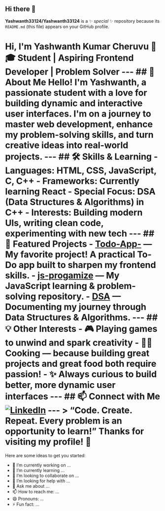 ## Hi there 👋


**Yashwanth33124/Yashwanth33124** is a ✨ _special_ ✨ repository because its `README.md` (this file) appears on your GitHub profile.
# Hi, I'm Yashwanth Kumar Cheruvu 👋 🎓 **Student | Aspiring Frontend Developer | Problem Solver** --- ## 🚀 About Me Hello! I'm Yashwanth, a passionate student with a love for building dynamic and interactive user interfaces. I'm on a journey to master web development, enhance my problem-solving skills, and turn creative ideas into real-world projects.   --- ## 🛠️ Skills & Learning - **Languages:** HTML, CSS, JavaScript, C, C++ - **Frameworks:** Currently learning React - **Special Focus:** DSA (Data Structures & Algorithms) in C++ - **Interests:** Building modern UIs, writing clean code, experimenting with new tech --- ## 🌟 Featured Projects - [**Todo-App-**](https://github.com/Yashwanth33124/Todo-App-) — My favorite project! A practical To-Do app built to sharpen my frontend skills. - [**js-progamize**](https://github.com/Yashwanth33124/js-progamize) — My JavaScript learning & problem-solving repository. - [**DSA**](https://github.com/Yashwanth33124/DSA) — Documenting my journey through Data Structures & Algorithms. --- ## 💡 Other Interests - 🎮 Playing games to unwind and spark creativity - 👨‍🍳 Cooking — because building great projects and great food both require passion! - ✨ Always curious to build better, more dynamic user interfaces --- ## 📫 Connect with Me [![LinkedIn](https://img.shields.io/badge/LinkedIn-blue?logo=linkedin&logoColor=white)](https://www.linkedin.com/in/yashwanth-kumar-cheruvu-7843a836b/) --- > “Code. Create. Repeat. Every problem is an opportunity to learn!” Thanks for visiting my profile! 🚀
Here are some ideas to get you started:

- 🔭 I’m currently working on ...
- 🌱 I’m currently learning ...
- 👯 I’m looking to collaborate on ...
- 🤔 I’m looking for help with ...
- 💬 Ask me about ...
- 📫 How to reach me: ...
- 😄 Pronouns: ...
- ⚡ Fun fact: ...

